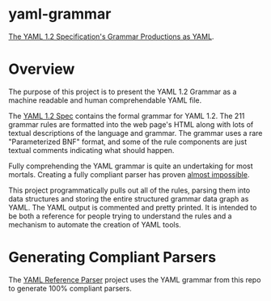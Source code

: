 yaml-grammar
============

[The YAML 1.2 Specification's Grammar Productions as YAML](https://github.com/yaml/yaml-grammar/blob/spec/yaml-spec-1.2.yaml).

# Overview

The purpose of this project is to present the YAML 1.2 Grammar as a machine readable and human comprehendable YAML file.

The [YAML 1.2 Spec](https://yaml.org/spec/1.2/spec.html) contains the formal grammar for YAML 1.2.
The 211 grammar rules are formatted into the web page's HTML along with lots of textual descriptions of the language and grammar.
The grammar uses a rare "Parameterized BNF" format, and some of the rule components are just textual comments indicating what should happen.

Fully comprehending the YAML grammar is quite an undertaking for most mortals.
Creating a fully compliant parser has proven [almost impossible](http://matrix.yaml.io/).

This project programmatically pulls out all of the rules, parsing them into data structures and storing the entire structured grammar data graph as YAML.
The YAML output is commented and pretty printed.
It is intended to be both a reference for people trying to understand the rules and a mechanism to automate the creation of YAML tools.

# Generating Compliant Parsers

The [YAML Reference Parser](https://github.com/yaml/yaml-reference-parser) project uses the YAML grammar from this repo to generate 100% compliant parsers.
